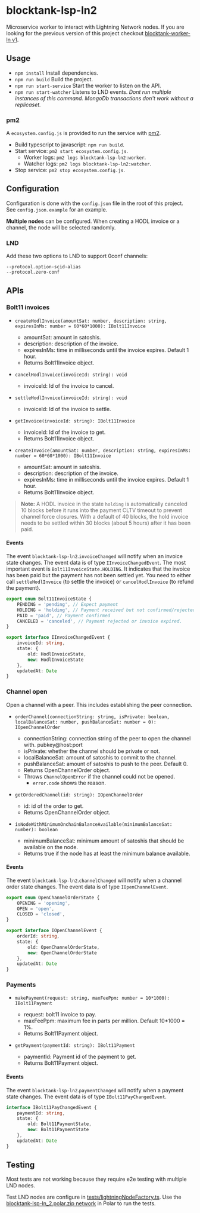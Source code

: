 # blocktank-lsp-ln2

Microservice worker to interact with Lightning Network nodes.
If you are looking for the previous version of this project checkout [blocktank-worker-ln v1](https://github.com/synonymdev/blocktank-worker-ln).

## Usage

* `npm install` Install dependencies.
* `npm run build` Build the project.
* `npm run start-service` Start the worker to listen on the API.
* `npm run start-watcher` Listens to LND events. *Dont run multiple instances of this command. MongoDb transactions don't work without a replicaset.*

### pm2

A `ecosystem.config.js` is provided to run the service with [pm2](https://pm2.keymetrics.io/).

- Build typescript to javascript: `npm run build`.
- Start service: `pm2 start ecosystem.config.js`.
  - Worker logs: `pm2 logs blocktank-lsp-ln2:worker`.
  - Watcher logs: `pm2 logs blocktank-lsp-ln2:watcher`.
- Stop service: `pm2 stop ecosystem.config.js`.

## Configuration

Configuration is done with the `config.json` file in the root of this project. See `config.json.example` for an example.

**Multiple nodes** can be configured. When creating a HODL invoice or a channel, the node will be selected randomly.

### LND

Add these two options to LND to support 0conf channels:

```
--protocol.option-scid-alias
--protocol.zero-conf
```


## APIs

### Bolt11 invoices

* `createHodlInvoice(amountSat: number, description: string, expiresInMs: number = 60*60*1000): IBolt11Invoice`
    * amountSat: amount in satoshis.
    * description: description of the invoice.
    * expiresInMs: time in milliseconds until the invoice expires. Default 1 hour.
    * Returns Bolt11Invoice object.

* `cancelHodlInvoice(invoiceId: string): void`
    * invoiceId: Id of the invoice to cancel.

* `settleHodlInvoice(invoiceId: string): void`
    * invoiceId: Id of the invoice to settle.

* `getInvoice(invoiceId: string): IBolt11Invoice`
    * invoiceId: Id of the invoice to get.
    * Returns Bolt11Invoice object.

* `createInvoice(amountSat: number, description: string, expiresInMs: number = 60*60*1000): IBolt11Invoice`
    * amountSat: amount in satoshis.
    * description: description of the invoice.
    * expiresInMs: time in milliseconds until the invoice expires. Default 1 hour.
    * Returns Bolt11Invoice object.


> **Note:** A HODL invoice in the state `holding` is automatically canceled 10 blocks before it runs into the payment CLTV timeout to prevent channel force closures. With a default of 40 blocks, the hold invoice needs to be settled within 30 blocks (about 5 hours) after it has been paid.

#### Events

The event `blocktank-lsp-ln2`.`invoiceChanged` will notify when an invoice state changes. The event data is of type `IInvoiceChangedEvent`.
The most important event is `Bolt11InvoiceState.HOLDING`. It indicates that the invoice has been paid but the payment has not been settled yet. You need to either call `settleHodlInvoice` (to settle the invoice) or `cancelHodlInvoice` (to refund the payment).

```typescript
export enum Bolt11InvoiceState {
    PENDING = 'pending', // Expect payment
    HOLDING = 'holding', // Payment received but not confirmed/rejected yet. Only hodl invoices can have this state.
    PAID = 'paid', // Payment confirmed
    CANCELED = 'canceled', // Payment rejected or invoice expired.
}

export interface IInvoiceChangedEvent {
    invoiceId: string,
    state: {
        old: HodlInvoiceState,
        new: HodlInvoiceState
    },
    updatedAt: Date
}
```

### Channel open

Open a channel with a peer. This includes establishing the peer connection.

* `orderChannel(connectionString: string, isPrivate: boolean, localBalanceSat: number, pushBalanceSat: number = 0): IOpenChannelOrder`
    * connectionString: connection string of the peer to open the channel with. pubkey@host:port
    * isPrivate: whether the channel should be private or not.
    * localBalanceSat: amount of satoshis to commit to the channel.
    * pushBalanceSat: amount of satoshis to push to the peer. Default 0.
    * Returns OpenChannelOrder object.
    * Throws `ChannelOpenError` if the channel could not be opened.
        * `error.code` shows the reason.

* `getOrderedChannel(id: string): IOpenChannelOrder`
    * id: id of the order to get.
    * Returns OpenChannelOrder object.

* `isNodeWithMinimumOnchainBalanceAvailable(minimumBalanceSat: number): boolean`
    * minimumBalanceSat: minimum amount of satoshis that should be available on the node.
    * Returns true if the node has at least the minimum balance available.

#### Events

The event `blocktank-lsp-ln2`.`channelChanged` will notify when a channel order state changes. The event data is of type `IOpenChannelEvent`.


```typescript
export enum OpenChannelOrderState {
    OPENING = 'opening',
    OPEN = 'open',
    CLOSED = 'closed',
}

export interface IOpenChannelEvent {
    orderId: string,
    state: {
        old: OpenChannelOrderState,
        new: OpenChannelOrderState
    },
    updatedAt: Date
}
```

### Payments

* `makePayment(request: string, maxFeePpm: number = 10*1000): IBolt11Payment`
    * request: bolt11 invoice to pay.
    * maxFeePpm: maximum fee in parts per million. Default 10*1000 = 1%.
    * Returns Bolt11Payment object.

* `getPayment(paymentId: string): IBolt11Payment`
    * paymentId: Payment id of the payment to get.
    * Returns Bolt11Payment object.


#### Events

The event `blocktank-lsp-ln2`.`paymentChanged` will notify when a payment state changes. The event data is of type `IBolt11PayChangedEvent`.

```typescript
interface IBolt11PayChangedEvent {
    paymentId: string,
    state: {
        old: Bolt11PaymentState,
        new: Bolt11PaymentState
    },
    updatedAt: Date
}
```

## Testing

Most tests are not working because they require e2e testing with multiple LND nodes.

Test LND nodes are configure in [tests/lightningNodeFactory.ts](tests/lightningNodeFactory.ts). Use the [blocktank-lsp-ln_2.polar.zip network](./tests/blocktank-lsp-ln_3.polar.zip) in Polar to run the tests.